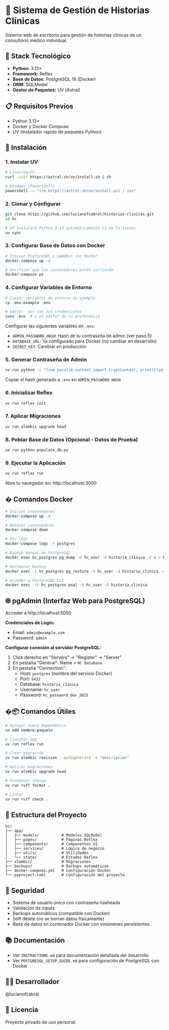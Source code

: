 # 🏥 Sistema de Gestión de Historias Clínicas

Sistema web de escritorio para gestión de historias clínicas de un consultorio médico individual.

## 🚀 Stack Tecnológico

- **Python:** 3.13+
- **Framework:** Reflex
- **Base de Datos:** PostgreSQL 16 (Docker)
- **ORM:** SQLModel
- **Gestor de Paquetes:** UV (Astral)

## 📋 Requisitos Previos

- Python 3.13+
- Docker y Docker Compose
- UV (instalador rápido de paquetes Python)

## 🔧 Instalación

### 1. Instalar UV

```bash
# Linux/macOS
curl -LsSf https://astral.sh/uv/install.sh | sh

# Windows (PowerShell)
powershell -c "irm https://astral.sh/uv/install.ps1 | iex"
```

### 2. Clonar y Configurar

```bash
git clone https://github.com/lucianofcabral/historias-clinicas.git
cd hc

# UV instalará Python 3.13 automáticamente si no lo tienes
uv sync
```

### 3. Configurar Base de Datos con Docker

```bash
# Iniciar PostgreSQL y pgAdmin con Docker
docker-compose up -d

# Verificar que los contenedores estén corriendo
docker-compose ps
```

### 4. Configurar Variables de Entorno

```bash
# Copiar variables de entorno de ejemplo
cp .env.example .env

# Editar .env con tus credenciales
nano .env  # o el editor de tu preferencia
```

Configurar las siguientes variables en `.env`:
- `ADMIN_PASSWORD_HASH`: Hash de tu contraseña de admin (ver paso 5)
- `DATABASE_URL`: Ya configurado para Docker (no cambiar en desarrollo)
- `SECRET_KEY`: Cambiar en producción

### 5. Generar Contraseña de Admin

```bash
uv run python -c "from passlib.context import CryptContext; print(CryptContext(schemes=['bcrypt']).hash('tu_password_aqui'))"
```

Copiar el hash generado a `.env` en `ADMIN_PASSWORD_HASH`

### 6. Inicializar Reflex

```bash
uv run reflex init
```

### 7. Aplicar Migraciones

```bash
uv run alembic upgrade head
```

### 8. Poblar Base de Datos (Opcional - Datos de Prueba)

```bash
uv run python populate_db.py
```

### 9. Ejecutar la Aplicación

```bash
uv run reflex run
```

Abre tu navegador en: http://localhost:3000

## � Comandos Docker

```bash
# Iniciar contenedores
docker-compose up -d

# Detener contenedores
docker-compose down

# Ver logs
docker-compose logs -f postgres

# Backup manual de PostgreSQL
docker exec hc_postgres pg_dump -U hc_user -d historia_clinica -F c > backup.dump

# Restaurar backup
docker exec -i hc_postgres pg_restore -U hc_user -d historia_clinica -c < backup.dump

# Acceder a PostgreSQL CLI
docker exec -it hc_postgres psql -U hc_user -d historia_clinica
```

## 🌐 pgAdmin (Interfaz Web para PostgreSQL)

Acceder a http://localhost:5050

**Credenciales de Login:**
- Email: `admin@example.com`
- Password: `admin`

**Configurar conexión al servidor PostgreSQL:**
1. Click derecho en "Servers" → "Register" → "Server"
2. En pestaña "General": Name = `HC Database`
3. En pestaña "Connection":
   - Host: `postgres` (nombre del servicio Docker)
   - Port: `5432`
   - Database: `historia_clinica`
   - Username: `hc_user`
   - Password: `hc_password_dev_2025`

## �📦 Comandos Útiles

```bash
# Agregar nueva dependencia
uv add nombre-paquete

# Ejecutar app
uv run reflex run

# Crear migración
uv run alembic revision --autogenerate -m "descripción"

# Aplicar migraciones
uv run alembic upgrade head

# Formatear código
uv run ruff format .

# Linter
uv run ruff check .
```

## 📁 Estructura del Proyecto

```
hc/
├── app/
│   ├── models/          # Modelos SQLModel
│   ├── pages/           # Páginas Reflex
│   ├── components/      # Componentes UI
│   ├── services/        # Lógica de negocio
│   ├── utils/           # Utilidades
│   └── state/           # Estados Reflex
├── alembic/             # Migraciones
├── backups/             # Backups automáticos
├── docker-compose.yml   # Configuración Docker
└── pyproject.toml       # Configuración del proyecto
```

## 🔐 Seguridad

- Sistema de usuario único con contraseña hasheada
- Validación de inputs
- Backups automáticos (compatible con Docker)
- Soft delete (no se borran datos físicamente)
- Base de datos en contenedor Docker con volúmenes persistentes

## 📚 Documentación

- Ver `INSTRUCTIONS.md` para documentación detallada del desarrollo
- Ver `POSTGRESQL_SETUP_GUIDE.md` para configuración de PostgreSQL con Docker

## 👨‍💻 Desarrollador

@lucianofcabral

## 📄 Licencia

Proyecto privado de uso personal.
